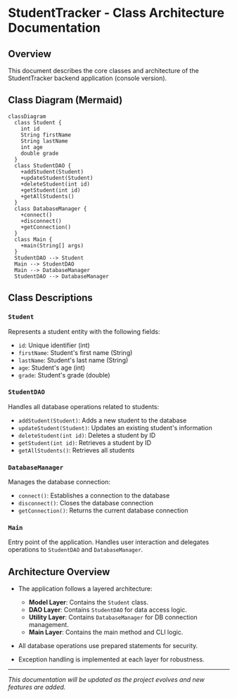 # StudentTracker - Class Architecture Documentation

## Overview
This document describes the core classes and architecture of the StudentTracker backend application (console version).

## Class Diagram (Mermaid)
```mermaid
classDiagram
  class Student {
    int id
    String firstName
    String lastName
    int age
    double grade
  }
  class StudentDAO {
    +addStudent(Student)
    +updateStudent(Student)
    +deleteStudent(int id)
    +getStudent(int id)
    +getAllStudents()
  }
  class DatabaseManager {
    +connect()
    +disconnect()
    +getConnection()
  }
  class Main {
    +main(String[] args)
  }
  StudentDAO --> Student
  Main --> StudentDAO
  Main --> DatabaseManager
  StudentDAO --> DatabaseManager
```

## Class Descriptions

### `Student`
Represents a student entity with the following fields:
- `id`: Unique identifier (int)
- `firstName`: Student's first name (String)
- `lastName`: Student's last name (String)
- `age`: Student's age (int)
- `grade`: Student's grade (double)

### `StudentDAO`
Handles all database operations related to students:
- `addStudent(Student)`: Adds a new student to the database
- `updateStudent(Student)`: Updates an existing student's information
- `deleteStudent(int id)`: Deletes a student by ID
- `getStudent(int id)`: Retrieves a student by ID
- `getAllStudents()`: Retrieves all students

### `DatabaseManager`
Manages the database connection:
- `connect()`: Establishes a connection to the database
- `disconnect()`: Closes the database connection
- `getConnection()`: Returns the current database connection

### `Main`
Entry point of the application. Handles user interaction and delegates operations to `StudentDAO` and `DatabaseManager`.

## Architecture Overview
- The application follows a layered architecture:
  - **Model Layer**: Contains the `Student` class.
  - **DAO Layer**: Contains `StudentDAO` for data access logic.
  - **Utility Layer**: Contains `DatabaseManager` for DB connection management.
  - **Main Layer**: Contains the main method and CLI logic.

- All database operations use prepared statements for security.
- Exception handling is implemented at each layer for robustness.

---

*This documentation will be updated as the project evolves and new features are added.* 